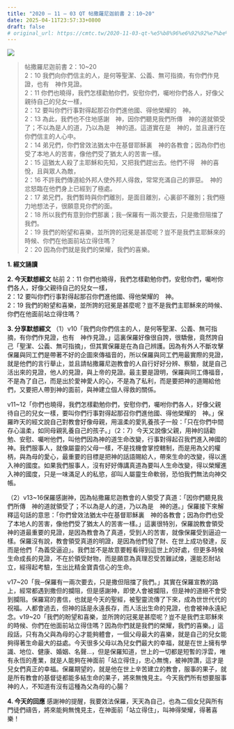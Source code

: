 ```yaml
---
title: "2020 – 11 – 03 QT 帖撒羅尼迦前書 2：10~20"
date: 2025-04-11T23:57:33+0800
draft: false
# original_url: https://cmtc.tw/2020-11-03-qt-%e5%b8%96%e6%92%92%e7%be%85%e5%b0%bc%e8%bf%a6%e5%89%8d%e6%9b%b8-2%ef%bc%9a1020
---
```


![](/images/qt.jpg)
> 帖撒羅尼迦前書 2：10\~20  
> 2：10 我們向你們信主的人，是何等聖潔、公義、無可指摘，有你們作見證，也有　神作見證。  
> 2：11 你們也曉得，我們怎樣勸勉你們，安慰你們，囑咐你們各人，好像父親待自己的兒女一樣，  
> 2：12 要叫你們行事對得起那召你們進他國、得他榮耀的　神。  
> 2：13 為此，我們也不住地感謝　神，因你們聽見我們所傳　神的道就領受了；不以為是人的道，乃以為是　神的道。這道實在是　神的，並且運行在你們信主的人心中。  
> 2：14 弟兄們，你們曾效法猶太中在基督耶穌裏　神的各教會；因為你們也受了本地人的苦害，像他們受了猶太人的苦害一樣。  
> 2：15 這猶太人殺了主耶穌和先知，又把我們趕出去。他們不得　神的喜悅，且與眾人為敵，  
> 2：16 不許我們傳道給外邦人使外邦人得救，常常充滿自己的罪惡。　神的忿怒臨在他們身上已經到了極處。  
> 2：17 弟兄們，我們暫時與你們離別，是面目離別，心裏卻不離別；我們極力地想法子，很願意見你們的面。  
> 2：18 所以我們有意到你們那裏；我─保羅有一兩次要去，只是撒但阻擋了我們。  
> 2：19 我們的盼望和喜樂，並所誇的冠冕是甚麼呢？豈不是我們主耶穌來的時候、你們在他面前站立得住嗎？  
> 2：20 因為你們就是我們的榮耀，我們的喜樂。

**1. 經文誦讀**

**2.  今天默想經文**
帖前 2：11 你們也曉得，我們怎樣勸勉你們，安慰你們，囑咐你們各人，好像父親待自己的兒女一樣，  
2：12 要叫你們行事對得起那召你們進他國、得他榮耀的　神。  
2：19 我們的盼望和喜樂，並所誇的冠冕是甚麼呢？豈不是我們主耶穌來的時候、你們在他面前站立得住嗎？

**3. 分享默想經文**
（1）v10「我們向你們信主的人，是何等聖潔、公義、無可指摘，有你們作見證，也有　神作見證。」這裏保羅好像很自誇，很驕傲，竟然誇自己「聖潔、公義、無可指摘」，但其實保羅是在為自己辨護。因為有外人不斷攻擊保羅與同工們是帶著不好的企圖來傳福音的，所以保羅與同工們用最實際的見證，就是他們的言行舉止，並且請帖撒羅尼迦教會的人自行好好分辨、察驗，就是自己活出來的見證，他人的見證，與上帝的見證。最主要是證明，保羅與同工傳福音，不是為了自己，而是出於愛神愛人的心，不是為了私利，而是要把神的道賜給他們，又要把人帶到神的面前，與神建立個人得救的關係。

v11\~12「你們也曉得，我們怎樣勸勉你們，安慰你們，囑咐你們各人，好像父親待自己的兒女一樣，要叫你們行事對得起那召你們進他國、得他榮耀的　神。」保羅昨天的經文說自己對教會好像母親，用溫柔的愛乳養孩子一般：「只在你們中間存心溫柔，如同母親乳養自己的孩子。」（2：7）今天又說像父親，用神的話勸勉、安慰、囑咐他們，叫他們因為神的道生命改變，行事對得起召我們進入神國的神。我們服事人，就像屬靈的父母一樣，不是找機會掌控轄制，而是用為父的權柄，與為母的愛心，最重要的目標是把神的話語賜給人，帶來生命的改變，得以進入神的國度。如果我們服事人，沒有好好傳講真道為要叫人生命改變，得以榮耀進入神的國度，只是一味滿足人的私慾，卻叫人屬靈生命軟弱，恐怕我們無法向神交帳。

（2）v13\~16保羅感謝神，因為帖撒羅尼迦教會的人領受了真道：「因你們聽見我們所傳　神的道就領受了；不以為是人的道，乃以為是　神的道。」保羅接下來解釋這句話的意思：「你們曾效法猶太中在基督耶穌裏　神的各教會；因為你們也受了本地人的苦害，像他們受了猶太人的苦害一樣。」這裏很特別，保羅說教會領受神的道最重要的見證，是因為教會為了真道，受到人的苦害，就像保羅受到逼迫一樣。保羅沒有說，教會領受真道的明證，是因為他們發了財、在世上成功發達，反而是他們「為義受逼迫」。我們並不是故意要輕看得到這世上的好處，但更多時候生命成長的見證，不在於領受財物，而是願意為真理忍受苦難試煉，還能忍耐站立，經得起考驗，生出比精金寶貴信心的生命。

v17\~20「我─保羅有一兩次要去，只是撒但阻擋了我們。」其實在保羅宣教的路上，經常都遇到撒但的攔阻，但是感謝神，即使人會被攔阻，但是神的道絕不會受到攔阻。保羅寫的書信，也就是今天的聖經，被聖靈流傳了下來，成為世世代代的祝福。人都會過去，但神的話是永遠長存，而人活出生命的見證，也會被神永遠紀念。v19\~20「我們的盼望和喜樂，並所誇的冠冕是甚麼呢？豈不是我們主耶穌來的時候、你們在他面前站立得住嗎？因為你們就是我們的榮耀，我們的喜樂。」這段話，只有為父與為母的心才能夠體會，一個父母最大的喜樂，就是自己的兒女能夠得著生命最大的益處。今天很多父母以為兒女們最大的幸福，就是在世上擁有學識、地位、健康、婚姻、名聲…，但是保羅知道，世上的一切都是短暫的浮雲，唯有永恆的產業，就是人能夠在神面前「站立得住」，忠心無愧，被神誇讚，這才是兒女們真正的幸福。保羅期望的，就是他在世上辛苦建立的教會，服事的果子，就是所有教會的基督徒都能多結生命的果子，將來無愧見主。今天我們所有想要服事神的人，不知道有沒有這種為父為母的心腸？

**4. 今天的回應**
感謝神的提醒，我要效法保羅，天天為自己，也為二個女兒與所有門徒們禱告，將來能夠無愧見主，在神面前「站立得住」，叫神得榮耀，得著喜樂！
